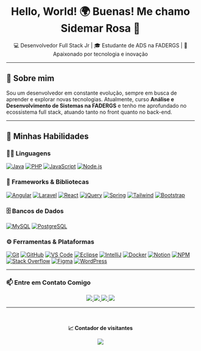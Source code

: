 <h1 align="center">Hello, World! 🌍 Buenas! Me chamo <strong>Sidemar Rosa</strong> 👋</h1>

<p align="center">💻 Desenvolvedor Full Stack Jr | 🎓 Estudante de ADS na FADERGS | 🚀 Apaixonado por tecnologia e inovação</p>

---

## 💼 Sobre mim

Sou um desenvolvedor em constante evolução, sempre em busca de aprender e explorar novas tecnologias. Atualmente, curso **Análise e Desenvolvimento de Sistemas na FADERGS** e tenho me aprofundado no ecossistema full stack, atuando tanto no front quanto no back-end.

---

## 🚀 Minhas Habilidades

### 👨‍💻 Linguagens
[![Java](https://skillicons.dev/icons?i=java)](https://skillicons.dev)
[![PHP](https://skillicons.dev/icons?i=php)](https://skillicons.dev)
[![JavaScript](https://skillicons.dev/icons?i=javascript)](https://skillicons.dev)
[![Node.js](https://skillicons.dev/icons?i=nodejs)](https://skillicons.dev)

### 🧰 Frameworks & Bibliotecas
[![Angular](https://skillicons.dev/icons?i=angular)](https://skillicons.dev)
[![Laravel](https://skillicons.dev/icons?i=laravel)](https://skillicons.dev)
[![React](https://skillicons.dev/icons?i=react)](https://skillicons.dev)
[![jQuery](https://skillicons.dev/icons?i=jquery)](https://skillicons.dev)
[![Spring](https://skillicons.dev/icons?i=spring)](https://skillicons.dev)
[![Tailwind](https://skillicons.dev/icons?i=tailwind)](https://skillicons.dev)
[![Bootstrap](https://skillicons.dev/icons?i=bootstrap)](https://skillicons.dev)

### 🗄️ Bancos de Dados
[![MySQL](https://skillicons.dev/icons?i=mysql)](https://skillicons.dev)
[![PostgreSQL](https://skillicons.dev/icons?i=postgres)](https://skillicons.dev)

### ⚙️ Ferramentas & Plataformas
[![Git](https://skillicons.dev/icons?i=git)](https://skillicons.dev)
[![GitHub](https://skillicons.dev/icons?i=github)](https://skillicons.dev)
[![VS Code](https://skillicons.dev/icons?i=vscode)](https://skillicons.dev)
[![Eclipse](https://skillicons.dev/icons?i=eclipse)](https://skillicons.dev)
[![IntelliJ](https://skillicons.dev/icons?i=idea)](https://skillicons.dev)
[![Docker](https://skillicons.dev/icons?i=docker)](https://skillicons.dev)
[![Notion](https://skillicons.dev/icons?i=notion)](https://skillicons.dev)
[![NPM](https://skillicons.dev/icons?i=npm)](https://skillicons.dev)
[![Stack Overflow](https://skillicons.dev/icons?i=stackoverflow)](https://skillicons.dev)
[![Figma](https://skillicons.dev/icons?i=figma)](https://skillicons.dev)
[![WordPress](https://skillicons.dev/icons?i=wordpress)](https://skillicons.dev)

---

### 📫 Entre em Contato Comigo

<div align="center">
  <a href="mailto:sidemarrosa25@gmail.com" target="_blank">
    <img src="https://img.shields.io/badge/Gmail-sidemarrosa25@gmail.com-D14836?style=for-the-badge&logo=gmail&logoColor=white" />
  </a>
  
  <a href="https://www.linkedin.com/in/sidemar-rosa" target="_blank">
    <img src="https://img.shields.io/badge/LinkedIn-Sidemar%20Rosa-0077B5?style=for-the-badge&logo=linkedin&logoColor=white" />
  </a>

  <a href="https://wa.me/555195424692" target="_blank">
    <img src="https://img.shields.io/badge/WhatsApp-Contato-25D366?style=for-the-badge&logo=whatsapp&logoColor=white" />
  </a>

  <a href="https://sidemarrosa.github.io/PortfolioSidev" target="_blank">
    <img src="https://img.shields.io/badge/Portfólio-Visite%20aqui-0A66C2?style=for-the-badge&logo=google-chrome&logoColor=white" />
  </a>
</div>

---

<div align="center">
  <br>
  <p><b>📈 Contador de visitantes</b></p>
  <img src="https://profile-counter.glitch.me/SidemarRosa/count.svg" />
</div>
